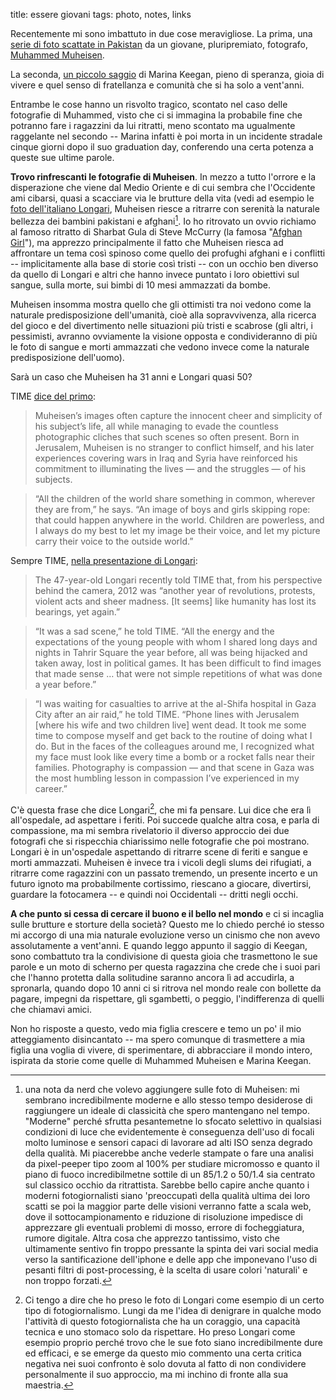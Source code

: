 title: essere giovani
tags: photo, notes, links


Recentemente mi sono imbattuto in due cose meravigliose. La prima, una [serie di foto scattate in Pakistan](http://lightbox.time.com/2013/12/10/muhammed-muheisen-time-picks-the-best-wire-photographer-of-2013/#1) da un giovane, pluripremiato, fotografo, [Muhammed Muheisen](http://www.worldpressphoto.org/muhammed-muheisen).

La seconda, [un piccolo saggio](http://yaledailynews.com/crosscampus/2012/05/27/keegan-the-opposite-of-loneliness/
) di Marina Keegan, pieno di speranza, gioia di vivere e quel senso di fratellanza e comunità che si ha solo a vent'anni.

Entrambe le cose hanno un risvolto tragico, scontato nel caso delle fotografie di Muhammed, visto che ci si immagina la probabile fine che potranno fare i ragazzini da lui ritratti, meno scontato ma ugualmente raggelante nel secondo -- Marina infatti è poi morta in un incidente stradale cinque giorni dopo il suo graduation day, conferendo una certa potenza a queste sue ultime parole.

**Trovo rinfrescanti le fotografie di Muheisen**. In mezzo a tutto l'orrore e la disperazione che viene dal Medio Oriente e di cui sembra che l'Occidente ami cibarsi, quasi a scacciare via le brutture della vita (vedi ad esempio le [foto dell'italiano Longari](http://lightbox.time.com/2012/12/20/marco-longari-time-picks-2012s-best-photographer-on-the-wires), Muheisen riesce a ritrarre con serenità la naturale bellezza dei bambini pakistani e afghani[^nota-nerd]. Io ho ritrovato un ovvio richiamo al famoso ritratto di Sharbat Gula di Steve McCurry (la famosa "[Afghan Girl](http://ngm.nationalgeographic.com/2002/04/afghan-girl/index-text)"), ma apprezzo principalmente il fatto che Muheisen riesca ad affrontare un tema così spinoso come quello dei profughi afghani e i conflitti -- implicitamente alla base di storie così tristi -- con un occhio ben diverso da quello di Longari e altri che hanno invece puntato i loro obiettivi sul sangue, sulla morte, sui bimbi di 10 mesi ammazzati da bombe.

Muheisen insomma mostra quello che gli ottimisti tra noi vedono come la naturale predisposizione dell'umanità, cioè alla sopravvivenza, alla ricerca del gioco e del divertimento nelle situazioni più tristi e scabrose (gli altri, i pessimisti, avranno ovviamente la visione opposta e condivideranno di più le foto di sangue e morti ammazzati che vedono invece come la naturale predisposizione dell'uomo).

Sarà un caso che Muheisen ha 31 anni e Longari quasi 50?

TIME [dice del primo](http://lightbox.time.com/2013/12/10/muhammed-muheisen-time-picks-the-best-wire-photographer-of-2013/):

> Muheisen’s images often capture the innocent cheer and simplicity of his subject’s life, all while managing to evade the countless photographic cliches that such scenes so often present. Born in Jerusalem, Muheisen is no stranger to conflict himself, and his later experiences covering wars in Iraq and Syria have reinforced his commitment to illuminating the lives — and the struggles — of his subjects.

> “All the children of the world share something in common, wherever they are from,” he says. “An image of boys and girls skipping rope: that could happen anywhere in the world. Children are powerless, and I always do my best to let my image be their voice, and let my picture carry their voice to the outside world.”

Sempre TIME, [nella presentazione di Longari](http://lightbox.time.com/2012/12/20/marco-longari-time-picks-2012s-best-photographer-on-the-wires/):

> The 47-year-old Longari recently told TIME that, from his perspective behind the camera, 2012 was “another year of revolutions, protests, violent acts and sheer madness. [It seems] like humanity has lost its bearings, yet again.”

> “It was a sad scene,” he told TIME. “All the energy and the expectations of the young people with whom I shared long days and nights in Tahrir Square the year before, all was being hijacked and taken away, lost in political games. It has been difficult to find images that made sense … that were not simple repetitions of what was done a year before.”

> “I was waiting for casualties to arrive at the al-Shifa hospital in Gaza City after an air raid,” he told TIME. “Phone lines with Jerusalem [where his wife and two children live] went dead. It took me some time to compose myself and get back to the routine of doing what I do. But in the faces of the colleagues around me, I recognized what my face must look like every time a bomb or a rocket falls near their families. Photography is compassion — and that scene in Gaza was the most humbling lesson in compassion I’ve experienced in my career.”

C'è questa frase che dice Longari[^nota-longari], che mi fa pensare. Lui dice che era lì all'ospedale, ad aspettare i feriti. Poi succede qualche altra cosa, e parla di compassione, ma mi sembra rivelatorio il diverso approccio dei due fotografi che si rispecchia chiarissimo nelle fotografie che poi mostrano. Longari è in un'ospedale aspettando di ritrarre scene di feriti e sangue e morti ammazzati. Muheisen è invece tra i vicoli degli slums dei rifugiati, a ritrarre come ragazzini con un passato tremendo, un presente incerto e un futuro ignoto ma probabilmente cortissimo, riescano a giocare, divertirsi, guardare la fotocamera -- e quindi noi Occidentali -- dritti negli occhi.

**A che punto si cessa di cercare il buono e il bello nel mondo** e ci si incaglia sulle brutture e storture della società? Questo me lo chiedo perché io stesso mi accorgo di una mia naturale evoluzione verso un cinismo che non avevo assolutamente a vent'anni. E quando leggo appunto il saggio di Keegan, sono combattuto tra la condivisione di questa gioia che trasmettono le sue parole e un moto di scherno per questa ragazzina che crede che i suoi pari che l'hanno protetta dalla solitudine saranno ancora lì ad accudirla, a spronarla, quando dopo 10 anni ci si ritrova nel mondo reale con bollette da pagare, impegni da rispettare, gli sgambetti, o peggio, l'indifferenza di quelli che chiamavi amici.

Non ho risposte a questo, vedo mia figlia crescere e temo un po' il mio atteggiamento disincantato -- ma spero comunque di trasmettere a mia figlia una voglia di vivere, di sperimentare, di abbracciare il mondo intero, ispirata da storie come quelle di Muhammed Muheisen e Marina Keegan.


[^nota-nerd]: una nota da nerd che volevo aggiungere sulle foto di Muheisen: mi sembrano incredibilmente moderne e allo stesso tempo desiderose di raggiungere un ideale di classicità che spero mantengano nel tempo. "Moderne" perché sfrutta pesantemetne lo sfocato selettivo in qualsiasi condizioni di luce che evidentemente è conseguenza dell'uso di focali molto luminose e sensori capaci di lavorare ad alti ISO senza degrado della qualità. Mi piacerebbe anche vederle stampate o fare una analisi da pixel-peeper tipo zoom al 100% per studiare micromosso e quanto il piano di fuoco incredibilmetne sottile di un 85/1.2 o 50/1.4 sia centrato sul classico occhio da ritrattista. Sarebbe bello capire anche quanto i moderni fotogiornalisti siano 'preoccupatì della qualità ultima dei loro scatti se poi la maggior parte delle visioni verranno fatte a scala web, dove il sottocampionamento e riduzione di risoluzione impedisce di apprezzare gli eventuali problemi di mosso, errore di focheggiatura, rumore digitale. Altra cosa che apprezzo tantissimo, visto che ultimamente sentivo fin troppo pressante la spinta dei vari social media verso la santificazione dell'iphone e delle app che imponevano l'uso di pesanti filtri di post-processing, è la scelta di usare colori 'naturali' e non troppo forzati.

[^nota-longari]: Ci tengo a dire che ho preso le foto di Longari come esempio di un certo tipo di fotogiornalismo. Lungi da me l'idea di denigrare in qualche modo l'attività di questo fotogiornalista che ha un coraggio, una capacità tecnica e uno stomaco solo da rispettare. Ho preso Longari come esempio proprio perché trovo che le sue foto siano incredibilmente dure ed efficaci, e se emerge da questo mio commento una certa critica negativa nei suoi confronto è solo dovuta al fatto di non condividere personalmente il suo approccio, ma mi inchino di fronte alla sua maestria.

<!-- 
** vedi anche: http://www.theweeklings.com/chloe-pantazi/2013/12/27/on-the-blindness-of-warphotography/
 -->
